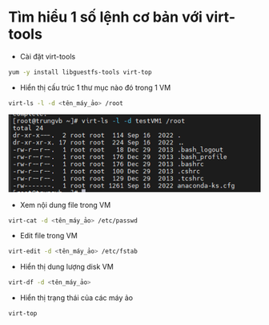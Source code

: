 # Tìm hiểu 1 số lệnh cơ bản với virt-tools

- Cài đặt virt-tools

```sh
yum -y install libguestfs-tools virt-top
```

- Hiển thị cấu trúc 1 thư mục nào đó trong 1 VM

```sh
virt-ls -l -d <tên_máy_ảo> /root
```

![](./kvmimages/virt_tool_1.png)

- Xem nội dung file trong VM

```sh
virt-cat -d <tên_máy_ảo> /etc/passwd
```

- Edit file trong VM

```sh
virt-edit -d <tên_máy_ảo> /etc/fstab
```

- Hiển thị dung lượng disk VM

```sh
virt-df -d <tên_máy_ảo>
```

- Hiển thị trạng thái của các máy ảo

```sh
virt-top
```
